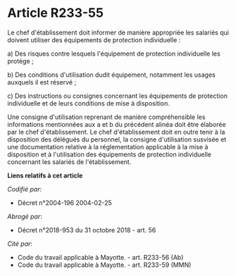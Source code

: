 # Article R233-55

Le chef d'établissement doit informer de manière appropriée les salariés qui doivent utiliser des équipements de protection
individuelle :

a) Des risques contre lesquels l'équipement de protection individuelle les protège ;

b) Des conditions d'utilisation dudit équipement, notamment les usages auxquels il est réservé ;

c) Des instructions ou consignes concernant les équipements de protection individuelle et de leurs conditions de mise à
disposition.

Une consigne d'utilisation reprenant de manière compréhensible les informations mentionnées aux a et b du précédent alinéa
doit être élaborée par le chef d'établissement. Le chef d'établissement doit en outre tenir à la disposition des délégués du
personnel, la consigne d'utilisation susvisée et une documentation relative à la réglementation applicable à la mise à
disposition et à l'utilisation des équipements de protection individuelle concernant les salariés de l'établissement.

**Liens relatifs à cet article**

_Codifié par_:

  - Décret n°2004-196 2004-02-25

_Abrogé par_:

  - Décret n°2018-953 du 31 octobre 2018 - art. 56

_Cité par_:

  - Code du travail applicable à Mayotte. - art. R233-56 (Ab)
  - Code du travail applicable à Mayotte. - art. R233-59 (MMN)
